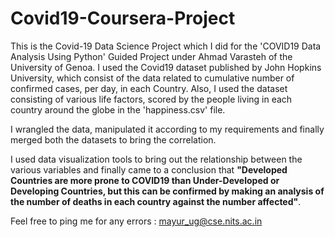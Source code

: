 # Covid19-Coursera-Project
This is the Covid-19 Data Science Project which I did for the 'COVID19 Data Analysis Using Python' Guided Project under Ahmad Varasteh of the University of Genoa.
I used the Covid19 dataset published by John Hopkins University, which consist of the data related to cumulative number of confirmed cases, per day, in each Country.
Also, I used the dataset consisting of various life factors, scored by the people living in each country around the globe in the 'happiness.csv' file.

I wrangled the data, manipulated it according to my requirements and finally merged both the datasets to bring the correlation.

I used data visualization tools to bring out the relationship between the various variables and finally came to a conclusion that **"Developed Countries are more prone to COVID19 than Under-Developed or Developing Countries, but this can be confirmed by making an analysis of the number of deaths in each country against the number affected"**.

Feel free to ping me for any errors : mayur_ug@cse.nits.ac.in
